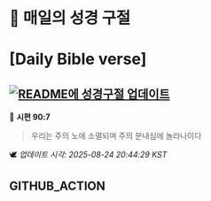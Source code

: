 # 🙏 매일의 성경 구절
# [Daily Bible verse]
## [![README에 성경구절 업데이트](https://github.com/DONGSUKA/first_test/actions/workflows/update-readme-bible.yml/badge.svg)](https://github.com/DONGSUKA/first_test/actions/workflows/update-readme-bible.yml)
<!-- START_BIBLE_VERSE -->
📖 **시편 90:7**
> 우리는 주의 노에 소멸되며 주의 분내심에 놀라나이다

🕊️ _업데이트 시각: 2025-08-24 20:44:29 KST_
  <!-- END_BIBLE_VERSE -->
## GITHUB_ACTION
